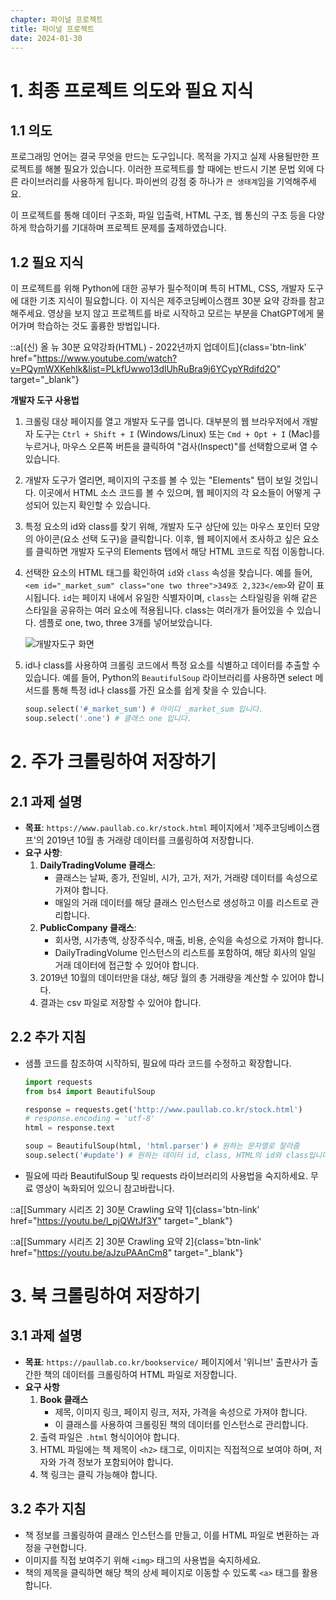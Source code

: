 ```yaml
---
chapter: 파이널 프로젝트
title: 파이널 프로젝트
date: 2024-01-30
---
```


# 1. 최종 프로젝트 의도와 필요 지식

## 1.1 의도

프로그래밍 언어는 결국 무엇을 만드는 도구입니다. 목적을 가지고 실제 사용될만한 프로젝트를 해볼 필요가 있습니다. 이러한 프로젝트를 할 때에는 반드시 기본 문법 외에 다른 라이브러리를 사용하게 됩니다. 파이썬의 강점 중 하나가 `큰 생태계`임을 기억해주세요.

이 프로젝트를 통해 데이터 구조화, 파일 입출력, HTML 구조, 웹 통신의 구조 등을 다양하게 학습하기를 기대하며 프로젝트 문제를 출제하였습니다.

## 1.2 필요 지식

이 프로젝트를 위해 Python에 대한 공부가 필수적이며 특히 HTML, CSS, 개발자 도구에 대한 기초 지식이 필요합니다. 이 지식은 제주코딩베이스캠프 30분 요약 강좌를 참고해주세요. 영상을 보지 않고 프로젝트를 바로 시작하고 모르는 부분을 ChatGPT에게 물어가며 학습하는 것도 훌륭한 방법입니다.

::a[(신) 올 뉴 30분 요약강좌(HTML) - 2022년까지 업데이트]{class='btn-link' href="https://www.youtube.com/watch?v=PQymWXKehlk&list=PLkfUwwo13dlUhRuBra9j6YCypYRdifd2O" target="\_blank"}

**개발자 도구 사용법**

1. 크롤링 대상 페이지를 열고 개발자 도구를 엽니다. 대부분의 웹 브라우저에서 개발자 도구는 `Ctrl + Shift + I` (Windows/Linux) 또는 `Cmd + Opt + I` (Mac)를 누르거나, 마우스 오른쪽 버튼을 클릭하여 "검사(Inspect)"를 선택함으로써 열 수 있습니다.
2. 개발자 도구가 열리면, 페이지의 구조를 볼 수 있는 "Elements" 탭이 보일 것입니다. 이곳에서 HTML 소스 코드를 볼 수 있으며, 웹 페이지의 각 요소들이 어떻게 구성되어 있는지 확인할 수 있습니다.
3. 특정 요소의 id와 class를 찾기 위해, 개발자 도구 상단에 있는 마우스 포인터 모양의 아이콘(요소 선택 도구)을 클릭합니다. 이후, 웹 페이지에서 조사하고 싶은 요소를 클릭하면 개발자 도구의 Elements 탭에서 해당 HTML 코드로 직접 이동합니다.
4. 선택한 요소의 HTML 태그를 확인하여 `id`와 `class` 속성을 찾습니다. 예를 들어, `<em id="_market_sum" class="one two three">349조 2,323</em>`와 같이 표시됩니다. `id`는 페이지 내에서 유일한 식별자이며, `class`는 스타일링을 위해 같은 스타일을 공유하는 여러 요소에 적용됩니다. class는 여러개가 들어있을 수 있습니다. 셈플로 one, two, three 3개를 넣어보았습니다.

   ![](/images/python/chapter14-1.png '개발자도구 화면')

5. id나 class를 사용하여 크롤링 코드에서 특정 요소를 식별하고 데이터를 추출할 수 있습니다. 예를 들어, Python의 `BeautifulSoup` 라이브러리를 사용하면 select 메서드를 통해 특정 id나 class를 가진 요소를 쉽게 찾을 수 있습니다.

   ```python
   soup.select('#_market_sum') # 아이디 _market_sum 입니다.
   soup.select('.one') # 클래스 one 입니다.
   ```

# 2. 주가 크롤링하여 저장하기

## 2.1 과제 설명

- **목표**: `https://www.paullab.co.kr/stock.html` 페이지에서 '제주코딩베이스캠프'의 2019년 10월 총 거래량 데이터를 크롤링하여 저장합니다.
- **요구 사항**:
  1. **DailyTradingVolume 클래스**:
     - 클래스는 날짜, 종가, 전일비, 시가, 고가, 저가, 거래량 데이터를 속성으로 가져야 합니다.
     - 매일의 거래 데이터를 해당 클래스 인스턴스로 생성하고 이를 리스트로 관리합니다.
  2. **PublicCompany 클래스**:
     - 회사명, 시가총액, 상장주식수, 매출, 비용, 순익을 속성으로 가져야 합니다.
     - DailyTradingVolume 인스턴스의 리스트를 포함하여, 해당 회사의 일일 거래 데이터에 접근할 수 있어야 합니다.
  3. 2019년 10월의 데이터만을 대상, 해당 월의 총 거래량을 계산할 수 있어야 합니다.
  4. 결과는 csv 파일로 저장할 수 있어야 합니다.

## 2.2 추가 지침

- 샘플 코드를 참조하여 시작하되, 필요에 따라 코드를 수정하고 확장합니다.

  ```python
  import requests
  from bs4 import BeautifulSoup

  response = requests.get('http://www.paullab.co.kr/stock.html')
  # response.encoding = 'utf-8'
  html = response.text

  soup = BeautifulSoup(html, 'html.parser') # 원하는 문자열로 잘라줌
  soup.select('#update') # 원하는 데이터 id, class, HTML의 id와 class입니다.
  ```

- 필요에 따라 BeautifulSoup 및 requests 라이브러리의 사용법을 숙지하세요. 무료 영상이 녹화되어 있으니 참고바랍니다.

::a[[Summary 시리즈 2] 30분 Crawling 요약 1]{class='btn-link' href="https://youtu.be/l_pjQWtJf3Y" target="\_blank"}

::a[[Summary 시리즈 2] 30분 Crawling 요약 2]{class='btn-link' href="https://youtu.be/aJzuPAAnCm8" target="\_blank"}

# 3. 북 크롤링하여 저장하기

## 3.1 과제 설명

- **목표**: `https://paullab.co.kr/bookservice/` 페이지에서 '위니브' 출판사가 출간한 책의 데이터를 크롤링하여 HTML 파일로 저장합니다.
- **요구 사항**
  1. **Book 클래스**
     - 제목, 이미지 링크, 페이지 링크, 저자, 가격을 속성으로 가져야 합니다.
     - 이 클래스를 사용하여 크롤링된 책의 데이터를 인스턴스로 관리합니다.
  2. 출력 파일은 `.html` 형식이어야 합니다.
  3. HTML 파일에는 책 제목이 `<h2>` 태그로, 이미지는 직접적으로 보여야 하며, 저자와 가격 정보가 포함되어야 합니다.
  4. 책 링크는 클릭 가능해야 합니다.

## 3.2 추가 지침

- 책 정보를 크롤링하여 클래스 인스턴스를 만들고, 이를 HTML 파일로 변환하는 과정을 구현합니다.
- 이미지를 직접 보여주기 위해 `<img>` 태그의 사용법을 숙지하세요.
- 책의 제목을 클릭하면 해당 책의 상세 페이지로 이동할 수 있도록 `<a>` 태그를 활용합니다.

